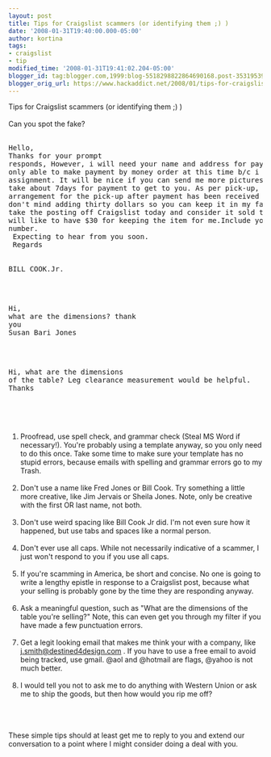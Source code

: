 ```yaml
---
layout: post
title: Tips for Craigslist scammers (or identifying them ;) )
date: '2008-01-31T19:40:00.000-05:00'
author: kortina
tags:
- craigslist
- tip
modified_time: '2008-01-31T19:41:02.204-05:00'
blogger_id: tag:blogger.com,1999:blog-5518298822864690168.post-3531953973823898663
blogger_orig_url: https://www.hackaddict.net/2008/01/tips-for-craigslist-scammers-or.html
---
```


Tips for Craigslist scammers (or identifying them ;) )<br/><br/>Can you spot the fake?<br/><br/><pre>Hello,<br/>Thanks for your prompt responds, However, i will need your name and address for payment,As am only able to make payment by money order at this time b/c i am away on assignment. It will be nice if you can send me more pictures. It will take about 7days for payment to get to you. As per pick-up, I will make arrangement for the pick-up after payment has been received by you. I don't mind adding thirty dollars so you can keep it in my favor.Please take the posting off Craigslist today and consider it sold to me,pls i will like to have $30 for keeping the item for me.Include your  phone number.<br/>  Expecting to hear from you soon.<br/>    Regards<br/><br/> BILL COOK.Jr.</pre><br/><br/><pre>Hi,<br/>what are the dimensions? thank you<br/>Susan Bari Jones</pre><br/><br/><pre>Hi, what are the dimensions of the table? Leg clearance measurement would be helpful. Thanks</pre><br/><br/><ol><br/><li>Proofread, use spell check, and grammar check (Steal MS Word if necessary!).  You're probably using a template anyway, so you only need to do this once.  Take some time to make sure your template has no stupid errors, because emails with spelling and grammar errors go to my Trash.</li><br/><li>Don't use a name like Fred Jones or Bill Cook.  Try something a little more creative, like Jim Jervais or Sheila Jones.  Note, only be creative with the first OR last name, not both.</li><br/><li>Don't use weird spacing like Bill Cook Jr did.  I'm not even sure how it happened, but use tabs and spaces like a normal person.</li><br/><li>Don't ever use all caps.  While not necessarily indicative of a scammer, I just won't respond to you if you use all caps.</li><br/><li>If you're scamming in America, be short and concise.  No one is going to write a lengthy epistle in response to a Craigslist post, because what your selling is probably gone by the time they are responding anyway.</li><br/><li>Ask a meaningful question, such as "What are the dimensions of the table you're selling?"  Note, this can even get you through my filter if you have made a few punctuation errors.</li><br/><li>Get a legit looking email that makes me think your with a company, like j.smith@destined4design.com . If you have to use a free email to avoid being tracked, use gmail.  @aol and @hotmail are flags, @yahoo is not much better.</li><br/><li>I would tell you not to ask me to do anything with Western Union or ask me to ship the goods, but then how would you rip me off?</li><br/></ol><br/><br/>These simple tips should at least get me to reply to you and extend our conversation to a point where I might consider doing a deal with you.